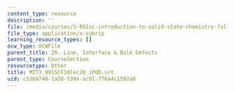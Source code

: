 ```yaml
---
content_type: resource
description: ''
file: /media/courses/3-091sc-introduction-to-solid-state-chemistry-fall-2010/c53b97401a28539eac917f6a4c1592a8_MIT3_091SCF10lec20_iPOD.vtt
file_type: application/x-subrip
learning_resource_types: []
ocw_type: OCWFile
parent_title: 20. Line, Interface & Bulk Defects
parent_type: CourseSection
resourcetype: Other
title: MIT3_091SCF10lec20_iPOD.srt
uid: c53b9740-1a28-539e-ac91-7f6a4c1592a8
---
```

